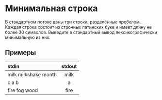 # Минимальная строка

В стандартном потоке даны три строки, разделённые пробелом. Каждая строка состоит из строчных латинских букв и имеет длину не более 30 символов. Выведите в стандартный вывод лексикографически минимальную из них.

## Примеры

| stdin                | stdout |
| :------------------- | :----: |
| milk milkshake month |  milk  |
| c a b                |   a    |
| fire fog wood        |  fire  |
